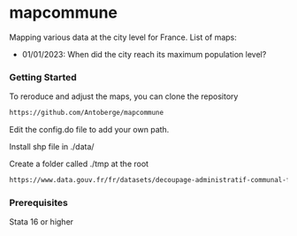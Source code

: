 # mapcommune

Mapping various data at the city level for France. List of maps: 

- 01/01/2023: When did the city reach its maximum population level?

### Getting Started

To reroduce and adjust the maps, you can clone the repository
```bash
https://github.com/Antoberge/mapcommune
```

Edit the config.do file to add your own path.

Install shp file in ./data/

Create a folder called ./tmp at the root
``` bash
https://www.data.gouv.fr/fr/datasets/decoupage-administratif-communal-francais-issu-d-openstreetmap/
```

### Prerequisites

Stata 16 or higher